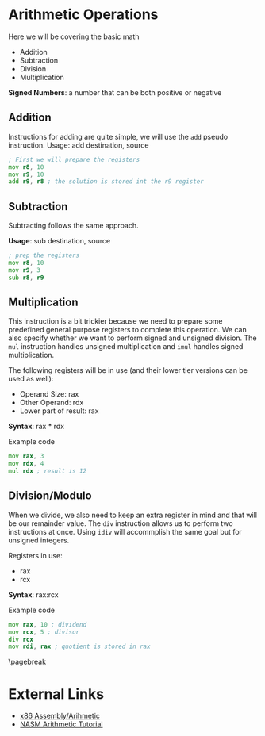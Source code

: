 # Arithmetic Operations

Here we will be covering the basic math

- Addition
- Subtraction
- Division
- Multiplication

**Signed Numbers**: a number that can be both positive or negative

## Addition

Instructions for adding are quite simple, we will use the `add` pseudo instruction.
Usage: add destination, source

```asm
; First we will prepare the registers
mov r8, 10
mov r9, 10
add r9, r8 ; the solution is stored int the r9 register
```

## Subtraction

Subtracting follows the same approach.

**Usage**: sub destination, source

```asm
; prep the registers
mov r8, 10
mov r9, 3
sub r8, r9
```

## Multiplication

This instruction is a bit trickier because we need to prepare some predefined general purpose registers to complete this operation. We can also specify whether we want to perform signed and unsigned division. The `mul` instruction handles unsigned multiplication and `imul` handles signed multiplication.

The following registers will be in use (and their lower tier versions can be used as well):

- Operand Size: rax
- Other Operand: rdx
- Lower part of result: rax

**Syntax**: rax * rdx

Example code
```asm
mov rax, 3
mov rdx, 4
mul rdx ; result is 12
```

## Division/Modulo

When we divide, we also need to keep an extra register in mind and that will be our remainder value. The `div` instruction allows us to perform two instructions at once. Using `idiv` will accommplish the same goal but for unsigned integers.

Registers in use:

- rax
- rcx

**Syntax**: rax:rcx

Example code
```asm
mov rax, 10 ; dividend
mov rcx, 5 ; divisor
div rcx
mov rdi, rax ; quotient is stored in rax
```

\pagebreak

# External Links

- [x86 Assembly/Arihmetic](https://en.wikibooks.org/wiki/X86_Assembly/Arithmetic)
- [NASM Arithmetic Tutorial](https://www.tutorialspoint.com/assembly_programming/assembly_arithmetic_instructions.htm)
